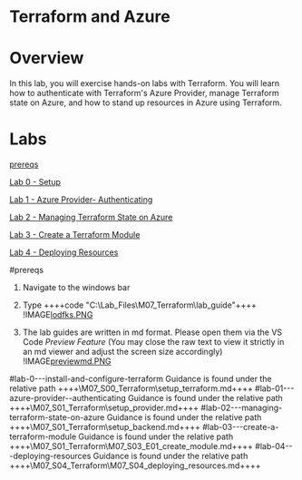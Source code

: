 # Terraform and Azure

# Overview
In this lab, you will exercise hands-on labs with Terraform. You will learn how to authenticate with Terraform's Azure Provider, manage Terraform state on Azure, and how to stand up resources in Azure using Terraform.

# Labs
[prereqs](#prereqs)

[Lab 0 - Setup](#lab-0---install-and-configure-terraform)

[Lab 1 - Azure Provider- Authenticating](#lab-01---azure-provider--authenticating)

[Lab 2 - Managing Terraform State on Azure](#lab-02---managing-terraform-state-on-azure)

[Lab 3 - Create a Terraform Module](#lab-03---create-a-terraform-module)

[Lab 4 - Deploying Resources](#lab-04---deploying-resources)


#prereqs
1. Navigate to the windows bar
2. Type ++++code "C:\Lab_Files\M07_Terraform\lab_guide"++++
!IMAGE[lodfks.PNG](lodfks.PNG)

3. The lab guides are written in md format. Please open them via the VS Code *Preview Feature* (You may close the raw text to view it strictly in an md viewer and adjust the screen size accordingly)
!IMAGE[previewmd.PNG](previewmd.PNG)


#lab-0---install-and-configure-terraform
Guidance is found under the relative path ++++\M07_S00_Terraform\setup_terraform.md++++
#lab-01---azure-provider--authenticating
Guidance is found under the relative path ++++\M07_S01_Terraform\setup_provider.md++++
#lab-02---managing-terraform-state-on-azure
Guidance is found under the relative path ++++\M07_S01_Terraform\setup_backend.md++++
#lab-03---create-a-terraform-module
Guidance is found under the relative path ++++\M07_S01_Terraform\M07_S03_E01_create_module.md++++
#lab-04---deploying-resources
Guidance is found under the relative path ++++\M07_S04_Terraform\M07_S04_deploying_resources.md++++
